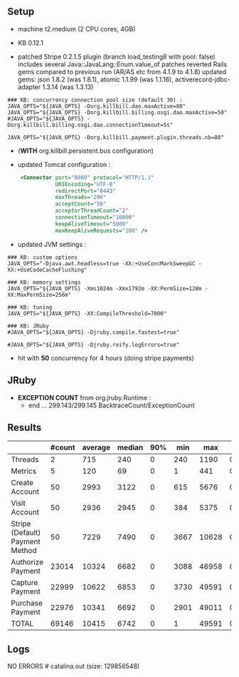 ## Setup

- machine t2.medium (2 CPU cores, 4GB)

- KB 0.12.1
- patched Stripe 0.2.1.5 plugin (branch load_testing8 with pool: false)
  includes several Java::JavaLang::Enum.value_of patches
  reverted Rails gems compared to previous run (AR/AS etc from 4.1.9 to 4.1.8)
  updated gems: json 1.8.2 (was 1.8.1), atomic 1.1.99 (was 1.1.16), 
                activerecord-jdbc-adapter 1.3.14 (was 1.3.13)

```
### KB: concurrency connection pool size (default 30) :
JAVA_OPTS="${JAVA_OPTS} -Dorg.killbill.dao.maxActive=80"
JAVA_OPTS="${JAVA_OPTS} -Dorg.killbill.billing.osgi.dao.maxActive=50"
#JAVA_OPTS="${JAVA_OPTS} -Dorg.killbill.billing.osgi.dao.connectionTimeout=5s"

JAVA_OPTS="${JAVA_OPTS} -Dorg.killbill.payment.plugin.threads.nb=80"
```

- (**WITH** org.killbill.persistent.bus configuration)

- updated Tomcat configuration :
```xml
    <Connector port="8080" protocol="HTTP/1.1"
               URIEncoding="UTF-8"
               redirectPort="8443"
               maxThreads="200"
               acceptCount="50"
               acceptorThreadCount="2"
               connectionTimeout="10000"
               keepAliveTimeout="5000"
               maxKeepAliveRequests="100" />
```

- updated JVM settings :
```
### KB: custom options
JAVA_OPTS="-Djava.awt.headless=true -XX:+UseConcMarkSweepGC -XX:+UseCodeCacheFlushing"

### KB: memory settings
JAVA_OPTS="${JAVA_OPTS} -Xms1024m -Xmx1792m -XX:PermSize=128m -XX:MaxPermSize=256m"

### KB: tuning
JAVA_OPTS="${JAVA_OPTS} -XX:CompileThreshold=7000"

### KB: JRuby
#JAVA_OPTS="${JAVA_OPTS} -Djruby.compile.fastest=true"

#JAVA_OPTS="${JAVA_OPTS} -Djruby.reify.logErrors=true"
```

- hit with **50** concurrency for 4 hours (doing stripe payments)


## JRuby

- **EXCEPTION COUNT** from org.jruby.Runtime :
  * end  ... 299.143/299.145 BacktraceCount/ExceptionCount

## Results

|                                 | #count | average | median | 90% |  min |   max |   errors | bandwidth |
| ------------------------------- | ------ | ------- | ------ | --- | ---- | ----- | -------- | --------- |
|                         Threads |      2 |     715 |    240 |   0 |  240 |  1190 | 0.00000% |    0.02/s |
|                         Metrics |      5 |     120 |     69 |   0 |    1 |   441 | 0.40000% |    0.01/s |
|                  Create Account |     50 |    2993 |   3122 |   0 |  615 |  5676 | 0.00000% |    1.32/s |
|                   Visit Account |     50 |    2936 |   2945 |   0 |  384 |  5375 | 0.00000% |    1.82/s |
| Stripe (Default) Payment Method |     50 |    7229 |   7490 |   0 | 3667 | 10628 | 0.00000% |    1.09/s |
|               Authorize Payment |  23014 |   10324 |   6682 |   0 | 3088 | 46958 | 0.00000% |    1.41/s |
|                 Capture Payment |  22999 |   10622 |   6853 |   0 | 3730 | 49591 | 0.00000% |    1.24/s |
|                Purchase Payment |  22976 |   10341 |   6692 |   0 | 2901 | 49011 | 0.00000% |    1.41/s |
|                           TOTAL |  69146 |   10415 |   6742 |   0 |    1 | 49591 | 0.00003% |    4.08/s |

## Logs

NO ERRORS # catalina.out (size: 129856548)
